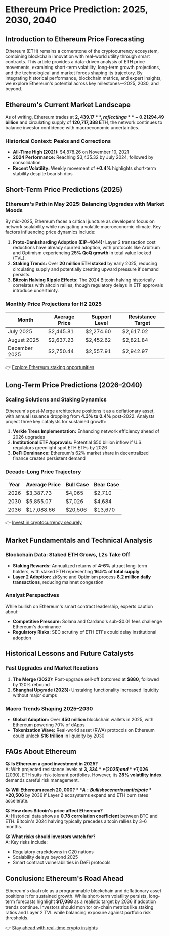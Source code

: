 # Ethereum Price Prediction: 2025, 2030, 2040  

## Introduction to Ethereum Price Forecasting  

Ethereum (ETH) remains a cornerstone of the cryptocurrency ecosystem, combining blockchain innovation with real-world utility through smart contracts. This article provides a data-driven analysis of ETH price movements, examining short-term volatility, long-term growth projections, and the technological and market forces shaping its trajectory. By integrating historical performance, blockchain metrics, and expert insights, we explore Ethereum's potential across key milestones—2025, 2030, and beyond.  

## Ethereum's Current Market Landscape  

As of writing, Ethereum trades at **$2,439.17**, reflecting a **-0.21% decline** in the past 24 hours amid mixed market sentiment. With a market cap of **$294.49 billion** and circulating supply of **120,717,388 ETH**, the network continues to balance investor confidence with macroeconomic uncertainties.  

### Historical Context: Peaks and Corrections  
- **All-Time High (2021):** $4,878.26 on November 10, 2021  
- **2024 Performance:** Reaching $3,435.32 by July 2024, followed by consolidation  
- **Recent Volatility:** Weekly movement of **+0.4%** highlights short-term stability despite bearish dips  

## Short-Term Price Predictions (2025)  

### Ethereum's Path in May 2025: Balancing Upgrades with Market Moods  

By mid-2025, Ethereum faces a critical juncture as developers focus on network scalability while navigating a volatile macroeconomic climate. Key factors influencing price dynamics include:  

1. **Proto-Danksharding Adoption (EIP-4844):** Layer 2 transaction cost reductions have already spurred adoption, with protocols like Arbitrum and Optimism experiencing **25% QoQ growth** in total value locked (TVL).  
2. **Staking Trends:** Over **20 million ETH staked** by early 2025, reducing circulating supply and potentially creating upward pressure if demand persists.  
3. **Bitcoin Halving Ripple Effects:** The 2024 Bitcoin halving historically correlates with altcoin rallies, though regulatory delays in ETF approvals introduce uncertainty.  

### Monthly Price Projections for H2 2025  

| Month         | Average Price | Support Level | Resistance Target |  
|---------------|---------------|---------------|-------------------|  
| July 2025     | $2,445.81     | $2,274.60     | $2,617.02         |  
| August 2025   | $2,637.23     | $2,452.62     | $2,821.84         |  
| December 2025 | $2,750.44     | $2,557.91     | $2,942.97         |  

👉 [Explore Ethereum staking opportunities](https://bit.ly/okx-bonus)  

## Long-Term Price Predictions (2026–2040)  

### Scaling Solutions and Staking Dynamics  

Ethereum's post-Merge architecture positions it as a deflationary asset, with annual issuance dropping from **4.3% to 0.4%** post-2022. Analysts project three key catalysts for sustained growth:  
1. **Verkle Trees Implementation:** Enhancing network efficiency ahead of 2026 upgrades  
2. **Institutional ETF Approvals:** Potential $50 billion inflow if U.S. regulators greenlight spot ETH ETFs by 2026  
3. **DeFi Dominance:** Ethereum's 62% market share in decentralized finance creates persistent demand  

### Decade-Long Price Trajectory  

| Year  | Average Price | Bull Case | Bear Case |  
|-------|---------------|-----------|-----------|  
| 2026  | $3,387.73     | $4,065    | $2,710    |  
| 2030  | $5,855.07     | $7,026    | $4,684    |  
| 2036  | $17,088.66    | $20,506   | $13,670   |  

👉 [Invest in cryptocurrency securely](https://bit.ly/okx-bonus)  

## Market Fundamentals and Technical Analysis  

### Blockchain Data: Staked ETH Grows, L2s Take Off  

- **Staking Rewards:** Annualized returns of **4-6%** attract long-term holders, with staked ETH representing **16.5% of total supply**  
- **Layer 2 Adoption:** zkSync and Optimism process **8.2 million daily transactions**, reducing mainnet congestion  

### Analyst Perspectives  

While bullish on Ethereum's smart contract leadership, experts caution about:  
- **Competitive Pressure:** Solana and Cardano's sub-$0.01 fees challenge Ethereum's dominance  
- **Regulatory Risks:** SEC scrutiny of ETH ETFs could delay institutional adoption  

## Historical Lessons and Future Catalysts  

### Past Upgrades and Market Reactions  

1. **The Merge (2022):** Post-upgrade sell-off bottomed at **$880**, followed by 120% rebound  
2. **Shanghai Upgrade (2023):** Unstaking functionality increased liquidity without major dumps  

### Macro Trends Shaping 2025–2030  

- **Global Adoption:** Over **450 million** blockchain wallets in 2025, with Ethereum powering 70% of dApps  
- **Tokenization Wave:** Real-world asset (RWA) protocols on Ethereum could unlock **$16 trillion** in liquidity by 2030  

## FAQs About Ethereum  

**Q: Is Ethereum a good investment in 2025?**  
A: With projected resistance levels at **$3,334** (2025) and **$7,026** (2030), ETH suits risk-tolerant portfolios. However, its **28% volatility index** demands careful risk management.  

**Q: Will Ethereum reach $20,000?**  
A: Bullish scenarios anticipate **$20,506** by 2036 if Layer 2 ecosystems expand and ETH burn rates accelerate.  

**Q: How does Bitcoin's price affect Ethereum?**  
A: Historical data shows a **0.78 correlation coefficient** between BTC and ETH. Bitcoin's 2024 halving typically precedes altcoin rallies by 3–6 months.  

**Q: What risks should investors watch for?**  
A: Key risks include:  
- Regulatory crackdowns in G20 nations  
- Scalability delays beyond 2025  
- Smart contract vulnerabilities in DeFi protocols  

## Conclusion: Ethereum's Road Ahead  

Ethereum's dual role as a programmable blockchain and deflationary asset positions it for sustained growth. While short-term volatility persists, long-term forecasts highlight **$17,088** as a realistic target by 2036 if adoption trends continue. Investors should monitor on-chain metrics like staking ratios and Layer 2 TVL while balancing exposure against portfolio risk thresholds.  

👉 [Stay ahead with real-time crypto insights](https://bit.ly/okx-bonus)